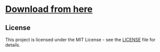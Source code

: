 # [Download from here](https://github.com/JohnnyWu2k/TTG/releases)

## License

This project is licensed under the MIT License - see the [LICENSE](LICENSE) file for details.

